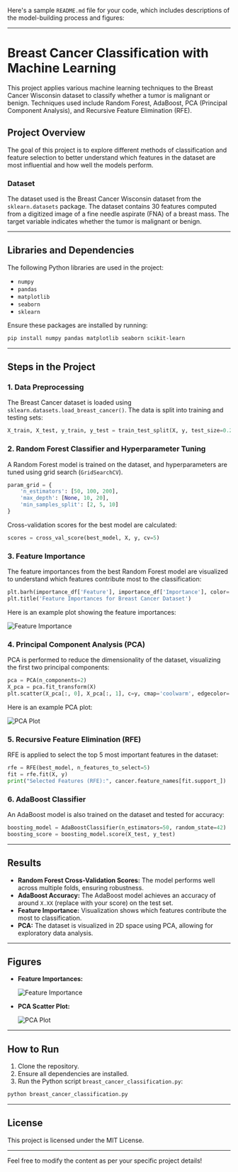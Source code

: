Here's a sample `README.md` file for your code, which includes descriptions of the model-building process and figures:

---

# Breast Cancer Classification with Machine Learning

This project applies various machine learning techniques to the Breast Cancer Wisconsin dataset to classify whether a tumor is malignant or benign. Techniques used include Random Forest, AdaBoost, PCA (Principal Component Analysis), and Recursive Feature Elimination (RFE).

## Project Overview

The goal of this project is to explore different methods of classification and feature selection to better understand which features in the dataset are most influential and how well the models perform.

### Dataset

The dataset used is the Breast Cancer Wisconsin dataset from the `sklearn.datasets` package. The dataset contains 30 features computed from a digitized image of a fine needle aspirate (FNA) of a breast mass. The target variable indicates whether the tumor is malignant or benign.

---

## Libraries and Dependencies

The following Python libraries are used in the project:

- `numpy`
- `pandas`
- `matplotlib`
- `seaborn`
- `sklearn`

Ensure these packages are installed by running:

```bash
pip install numpy pandas matplotlib seaborn scikit-learn
```

---

## Steps in the Project

### 1. Data Preprocessing

The Breast Cancer dataset is loaded using `sklearn.datasets.load_breast_cancer()`. The data is split into training and testing sets:

```python
X_train, X_test, y_train, y_test = train_test_split(X, y, test_size=0.2, random_state=42)
```

### 2. Random Forest Classifier and Hyperparameter Tuning

A Random Forest model is trained on the dataset, and hyperparameters are tuned using grid search (`GridSearchCV`).

```python
param_grid = {
    'n_estimators': [50, 100, 200],
    'max_depth': [None, 10, 20],
    'min_samples_split': [2, 5, 10]
}
```

Cross-validation scores for the best model are calculated:

```python
scores = cross_val_score(best_model, X, y, cv=5)
```

### 3. Feature Importance

The feature importances from the best Random Forest model are visualized to understand which features contribute most to the classification:

```python
plt.barh(importance_df['Feature'], importance_df['Importance'], color='skyblue')
plt.title('Feature Importances for Breast Cancer Dataset')
```

Here is an example plot showing the feature importances:

![Feature Importance](feature_importance_breast_cancer.png)

### 4. Principal Component Analysis (PCA)

PCA is performed to reduce the dimensionality of the dataset, visualizing the first two principal components:

```python
pca = PCA(n_components=2)
X_pca = pca.fit_transform(X)
plt.scatter(X_pca[:, 0], X_pca[:, 1], c=y, cmap='coolwarm', edgecolor='k')
```

Here is an example PCA plot:

![PCA Plot](pca_breast_cancer.png)

### 5. Recursive Feature Elimination (RFE)

RFE is applied to select the top 5 most important features in the dataset:

```python
rfe = RFE(best_model, n_features_to_select=5)
fit = rfe.fit(X, y)
print("Selected Features (RFE):", cancer.feature_names[fit.support_])
```

### 6. AdaBoost Classifier

An AdaBoost model is also trained on the dataset and tested for accuracy:

```python
boosting_model = AdaBoostClassifier(n_estimators=50, random_state=42)
boosting_score = boosting_model.score(X_test, y_test)
```

---

## Results

- **Random Forest Cross-Validation Scores:** The model performs well across multiple folds, ensuring robustness.
- **AdaBoost Accuracy:** The AdaBoost model achieves an accuracy of around `X.XX` (replace with your score) on the test set.
- **Feature Importance:** Visualization shows which features contribute the most to classification.
- **PCA:** The dataset is visualized in 2D space using PCA, allowing for exploratory data analysis.

---

## Figures

- **Feature Importances:**

  ![Feature Importance](feature_importance_breast_cancer.png)

- **PCA Scatter Plot:**

  ![PCA Plot](pca_breast_cancer.png)

---

## How to Run

1. Clone the repository.
2. Ensure all dependencies are installed.
3. Run the Python script `breast_cancer_classification.py`:

```bash
python breast_cancer_classification.py
```

---

## License

This project is licensed under the MIT License.

---

Feel free to modify the content as per your specific project details!
